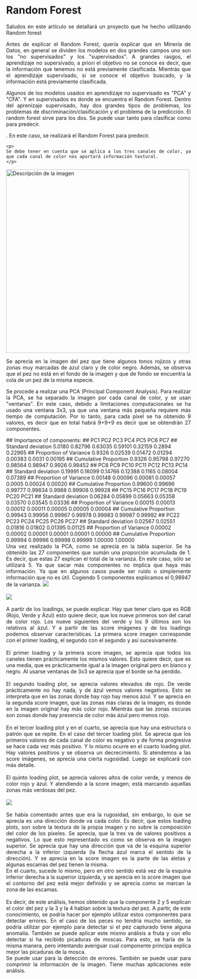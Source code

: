 Random Forest
================
<div align="justify">
    <p>Saludos en este artículo se detallará un proyecto que he hecho utilizando Random forest
    </p>   
    <p>
    Antes de explicar el Random Forest, quería explicar que en Minería de Datos, en general se dividen los modelos en dos grandes campos uno son los "no supervisados" y los "supervisados". A grandes rasgos, el aprendizaje no supersivado, a priori el objetivo no se conoce es decir, que la información que tenemos no está previamente clasificada. Mientrás que el aprendizaje supervisado, si se conoce el objetivo buscado, y la información está previamente clasificada.
    </p>
    <p>
    Algunos de los modelos usados en aprendizaje no supervisado es "PCA" y "CFA". Y en supervisados es donde se encuentra el Random Forest. Dentro del aprenizaje supervisado, hay dos grandes tipos de problemas, los problemas de discriminación/clasificación y el problema de la predicción. El random forest sirve para los dos. Se puede usar tanto para clasificar como para predecir.
    </p>
    <p>
   . En este caso, se realizará el Random Forest para predecir.
    </p>

    <p>
    Se debe tener en cuenta que se aplica a los tres canales de color, ya que cada canal de color nos aportará información textural.
    </p>
<img src="https://raw.githubusercontent.com/davecas1/davecas1.github.io/master/pro_1_img/Amnou_u0%20(1).jpg" alt="Descripción de la imagen" width="500">
    <p>
    Se aprecia en la imagen del pez que tiene algunos tonos rojizos y otras zonas muy marcadas de azul claro y de color negro. Además, se observa que el pez no está en el fondo de la imagen y que de fondo se encuentra la cola de un pez de la misma especie.
    </p>
    <p>
    Se procede a realizar una PCA (Principal Component Analysis). Para realizar la PCA, se ha separado la imagen por cada canal de color, y se usan "ventanas". En este caso, debido a limitaciones computacionales se ha usado una ventana 3x3, ya que una ventana más pequeña requiere más tiempo de computación. Por lo tanto, para cada píxel se ha obtenido 9 valores, es decir que en total habrá 9+9+9 es decir que se obtendrán 27 componentes.
    </p>
</div>
    ## Importance of components:
    ##                           PC1     PC2     PC3     PC4     PC5    PC6     PC7
    ## Standard deviation     5.0180 0.82796 0.63035 0.59101 0.32159 0.2894 0.22965
    ## Proportion of Variance 0.9326 0.02539 0.01472 0.01294 0.00383 0.0031 0.00195
    ## Cumulative Proportion  0.9326 0.95798 0.97270 0.98564 0.98947 0.9926 0.99452
    ##                            PC8     PC9    PC10    PC11   PC12    PC13    PC14
    ## Standard deviation     0.19991 0.16099 0.14766 0.12388 0.1165 0.08004 0.07389
    ## Proportion of Variance 0.00148 0.00096 0.00081 0.00057 0.0005 0.00024 0.00020
    ## Cumulative Proportion  0.99600 0.99696 0.99777 0.99834 0.9988 0.99908 0.99928
    ##                           PC15    PC16    PC17    PC18    PC19    PC20    PC21
    ## Standard deviation     0.06284 0.05899 0.05663 0.05358 0.03570 0.03545 0.03336
    ## Proportion of Variance 0.00015 0.00013 0.00012 0.00011 0.00005 0.00005 0.00004
    ## Cumulative Proportion  0.99943 0.99956 0.99967 0.99978 0.99983 0.99987 0.99992
    ##                           PC22    PC23    PC24    PC25    PC26    PC27
    ## Standard deviation     0.02567 0.02551 0.01816 0.01802 0.01395 0.01125
    ## Proportion of Variance 0.00002 0.00002 0.00001 0.00001 0.00001 0.00000
    ## Cumulative Proportion  0.99994 0.99996 0.99998 0.99999 1.00000 1.00000
<div align="justify">
    Una vez realizado la PCA, como se aprecia en la tabla superior. Se ha obtenido las 27 componentes que sumán una proporción acumulada de 1. Es decir, que estas 27 explican el total de la varianza. En este caso, sólo se utilizará 5. Ya que sacar más componentes no implica que haya más información. Ya que en algunos casos puede ser ruido o simplemente información que no es útil. Cogiendo 5 componentes explicamos el 0,98947 de la varianza.
    <img src="https://raw.githubusercontent.com/davecas1/davecas1.github.io/master/pro_1_img/1LOADING.png" >
    <br><br>
    <img src="https://raw.githubusercontent.com/davecas1/davecas1.github.io/master/pro_1_img/2SCOREIMAGEN.png" >
    <br><br>
A partir de los loadings, se puede explicar. Hay que tener claro que es RGB (Rojo, Verde y Ázul) esto quiere decir, que los nueve primeros son del canal de color rojo. Los nueve siguientes del verde y los 9 últimos son los relativos al ázul. Y a partir de las score imágenes y de los loadings podemos observar características. La primera score imagen corresponde con el primer loading, el segundo con el segundo y así sucesivamente.
<br>
<br>
El primer loading y la primera score imagen, se aprecia que todos los caneles tienen prácticamente los mismos valores. Esto quiere decir, que es una media, que es prácticamente igual a la imagen original pero en blanco y negro. Al usarse ventanas de 3x3 se aprecia que el borde se ha perdido.
<br>
<br>
El segundo loading plot, se aprecia valores elevados de rojo. De verde prácticamente no hay nada, y de ázul vemos valores negativos. Esto se interpreta que en las zonas donde hay rojo hay menos ázul. Y se aprecia en la segunda score imagen, que las zonas más claras de la imagen, es donde en la imagen original hay más color rojo. Mientrás que las zonas oscuras son zonas donde hay presencia de color más ázul pero menos rojo.
<br>
<br>
En el tercer loading plot y en el cuarto, se aprecia que hay una estructura o patrón que se repite. En el caso del tercer loading plot. Se aprecia que los primeros valores de cada canal de color es negativo y de forma progresiva se hace cada vez más positivo. Y lo mismo ocurre en el cuarto loading plot. Hay valores positivos y se observa un decrecimiento. Si atendemos a las score imágenes, se aprecia una cierta rugosidad. Luego se explicará con más detalle.
<br>
<br>
El quinto loading plot, se aprecia valores altos de color verde, y menos de color rojo y ázul. Y atendiendo a la score imagen, está marcando aquellas zonas más verdosas del pez.
<br>
<br>
    <img src="https://raw.githubusercontent.com/davecas1/davecas1.github.io/master/pro_1_img/direccion.png" >
<br>
<br>
Se había comentado antes que era la rugosidad, sin embargo, lo que se aprecia es una dirección donde va cada color. Es decir, que estos loading plots, son sobre la textura de la propia imagen y no sobre la composición del color de los píxeles. Se aprecia, que la tres va de valores positivos a negativos. Lo que esto representado es como se observa en la imagen superior. Se aprecia que hay una dirección que va de la esquina superior derecha a la inferior izquierda (la flecha ázul marca el sentido de la dirección). Y se aprecia en la score imagen es la parte de las aletas y algunas escamas del pez tienen la misma.
<br>
En el cuarto, sucede lo mismo, pero en otro sentido está vez de la esquina inferior derecha a la superior izquierda, y se aprecia en la score imagen que el contorno del pez está mejor definido y se aprecia como se marcan la zona de las escamas.
<br>
<br>
Es decir, de este análisis, hemos obtenido que la componente 2 y 5 explican el color del pez y la 3 y la 4 hablan sobre la textura del pez. A partir, de este conocimiento, se podría hacer por ejemplo utilizar estos componentes para detectar errores. En el caso de los peces no tendría mucho sentido, se podría utilizar por ejemplo para detectar si el pez capturado tiene alguna anomalía. También se puede aplicar este mismo análisis a fruta y con ello detectar si ha recibido picaduras de moscas. Para esto, se haría de la misma manera, pero intentando averiguar cual componente principa explica mejor las picaduras de la mosca.
<br>
Se puede usar para la detección de errores. También se puede usar para comprimir la información de la imagen. Tiene muchas aplicaciones este análisis.
<br>
<br>
</div>
